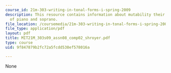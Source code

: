 ```yaml
---
course_id: 21m-303-writing-in-tonal-forms-i-spring-2009
description: This resource contains information about mutability their music notation
  of piano and soprano.
file_location: /coursemedia/21m-303-writing-in-tonal-forms-i-spring-2009/9f847879b2fc72a5fcdd538ef578016a_MIT21M_303s09_assn08_comp02_shroyer.pdf
file_type: application/pdf
layout: pdf
title: MIT21M_303s09_assn08_comp02_shroyer.pdf
type: course
uid: 9f847879b2fc72a5fcdd538ef578016a

---
```

None